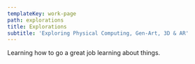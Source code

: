 ```yaml
---
templateKey: work-page
path: explorations
title: Explorations
subtitle: 'Exploring Physical Computing, Gen-Art, 3D & AR'
---
```

Learning how to go a great job learning about things.



![]()
